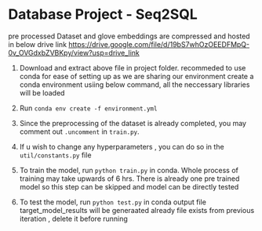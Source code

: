 # Database Project - Seq2SQL

pre processed Dataset and glove embeddings are compressed and hosted in below drive link https://drive.google.com/file/d/19bS7whOzOEEDFMpQ-0v_OVGdxbZVBKpy/view?usp=drive_link

1. Download and extract above file in project folder.
   recommeded to use conda for ease of setting up as we are sharing our environment create a conda environment usiing below command, all the neccessary libraries will be loaded

3. Run `conda env create -f environment.yml`

4. Since the preprocessing of the dataset is already completed, you may comment out `.uncomment` in `train.py`.

5. If u wish to change any hyperparameters , you can do so in the `util/constants.py` file

6. To train the model, run `python train.py` in conda. Whole process of training may take upwards of 6 hrs. There is already one pre trained model so this step can be skipped and model can be directly tested

7. To test the model, run `python test.py` in conda output file target_model_results will be generaated already file exists from previous iteration , delete it before running


